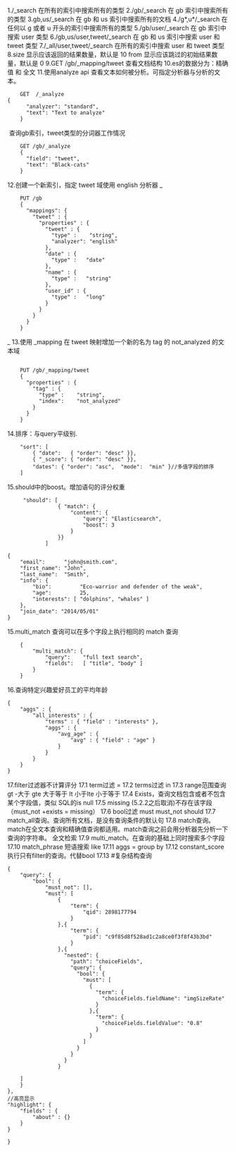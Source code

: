 1./_search
	在所有的索引中搜索所有的类型
2./gb/_search
	在 gb 索引中搜索所有的类型
3.gb,us/_search
	在 gb 和 us 索引中搜索所有的文档
4./g*,u*/_search
	在任何以 g 或者 u 开头的索引中搜索所有的类型
5./gb/user/_search
	在 gb 索引中搜索 user 类型
6./gb,us/user,tweet/_search
	在 gb 和 us 索引中搜索 user 和 tweet 类型
7./_all/user,tweet/_search
	在所有的索引中搜索 user 和 tweet 类型
8.size
	显示应该返回的结果数量，默认是 10
	from
	显示应该跳过的初始结果数量，默认是 0
9.GET /gb/_mapping/tweet
	查看文档结构
10.es的数据分为：精确值  和 全文
11.使用analyze api 查看文本如何被分析。可指定分析器与分析的文本。

```
	GET	 /_analyze
{
	  "analyzer": "standard",
	  "text": "Text to analyze"
	}
```

​	查询gb索引，tweet类型的分词器工作情况

```
	GET /gb/_analyze
	{
	  "field": "tweet",
	  "text": "Black-cats" 
	}
```

12.创建一个新索引，指定 tweet 域使用 english 分析器
_

```
	PUT /gb 
	{
	  "mappings": {
		"tweet" : {
		  "properties" : {
			"tweet" : {
			  "type" :    "string",
			  "analyzer": "english"
			},
			"date" : {
			  "type" :   "date"
			},
			"name" : {
			  "type" :   "string"
			},
			"user_id" : {
			  "type" :   "long"
			}
		  }
		}
	  }
	}
```

_
13.使用 _mapping 在 tweet 映射增加一个新的名为 tag 的 not_analyzed 的文本域

```

	PUT /gb/_mapping/tweet
	{
	  "properties" : {
		"tag" : {
		  "type" :    "string",
		  "index":    "not_analyzed"
		}
	  }
	}
```

14.排序：与query平级别.

```
	"sort": [
        { "date":   { "order": "desc" }},
        { "_score": { "order": "desc" }},
		"dates": { "order": "asc",  "mode":  "min" }//多值字段的排序
    ]
```

15.should中的boost。增加语句的评分权重

```
	 "should": [
                { "match": {
                    "content": {
                        "query": "Elasticsearch",
                        "boost": 3 
                    }
                }}
            ]
	
{
    "email":      "john@smith.com",
    "first_name": "John",
    "last_name":  "Smith",
    "info": {
        "bio":         "Eco-warrior and defender of the weak",
        "age":         25,
        "interests": [ "dolphins", "whales" ]
    },
    "join_date": "2014/05/01"
}
```

15.multi_match 查询可以在多个字段上执行相同的 match 查询

```
	{
		"multi_match": {
			"query":    "full text search",
			"fields":   [ "title", "body" ]
		}
	}
```

16.查询特定兴趣爱好员工的平均年龄

```
{
    "aggs" : {
        "all_interests" : {
            "terms" : { "field" : "interests" },
            "aggs" : {
                "avg_age" : {
                    "avg" : { "field" : "age" }
                }
            }
        }
    }
}
```

17.filter过滤器不计算评分
17.1 term过滤  = 
17.2 terms过滤  in
17.3 range范围查询 
gt -大于 gte 大于等于 lt 小于lte 小于等于
17.4 Exists，查询文档包含或者不包含某个字段值，类似 SQL的is null
17.5 missing (5.2.2之后取消)不存在该字段（must_not +exists = missing）
17.6 bool过滤  must   must_not  should 
17.7 match_all查询。查询所有文档，是没有查询条件的默认句
17.8 match查询。match在全文本查询和精确值查询都适用。match查询之前会用分析器先分析一下查询的字符串。 全文检索
17.9 multi_match。在查询的基础上同时搜索多个字段  
17.10  match_phrase  短语搜索   like 
17.11 aggs = group by
17.12 constant_score 执行只有filter的查询。代替bool
17.13
#复杂结构查询

```
{
    "query": {
        "bool": {
            "must_not": [],
            "must": [
                {
                    "term": {
                        "qid": 2898177794
                    }
                },{
                    "term": {
                        "pid": "c9f85d8f528ad1c2a8ce0f3f8f43b3bd"
                    }
                },{
				  "nested": {
					"path": "choiceFields",
					"query": {
					  "bool": {
						"must": [
						  {
							"term": {
							  "choiceFields.fieldName": "imgSizeRate"
							}
						  },{
							"term": {
							  "choiceFields.fieldValue": "0.8"
							}
						  }
						]
					  }
					}
				  }
				}                

    ]
    }
},
//高亮显示
"highlight": {
    "fields" : {
        "about" : {}
    }
}

}
```


